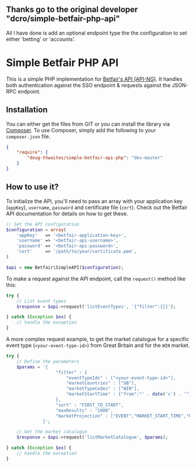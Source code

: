 Thanks go to the original developer "dcro/simple-betfair-php-api"
------------

All I have done is add an optional endpoint type the the configuration to set either 'betting' or 'accounts'.

Simple Betfair PHP API
======================

This is a simple PHP implementation for [Betfair's API (API-NG)](https://api.developer.betfair.com/services/webapps/docs/display/1smk3cen4v3lu3yomq5qye0ni/API-NG+Overview). It handles both authentication against the SSO endpoint & requests against the JSON-RPC endpoint.


Installation
------------

You can either get the files from GIT or you can install the library via [Composer](getcomposer.org). To use Composer, simply add the following to your `composer.json` file.

```json
{
    "require": {
        "doug-thwaites/simple-betfair-api-php": "dev-master"
    }
}
```

How to use it?
--------------

To initialize the API, you'll need to pass an array with your application key (`appKey`), `username`, `password` and certificate file (`cert`). Check out the Betfair API documentation for details on how to get these.

```php
// Set the API configuration
$configuration = array(
    'appKey'   => '<betfair-application-key>',
    'username' => '<betfair-api-username>',
    'password' => '<betfair-api-password>',
    'cert'     => '/path/to/your/certificate.pem',
)

$api = new Betfair\SimpleAPI($configuration);
```

To make a request against the API endpoint, call the `request()` method like this:

```php
try {
    // List event types
    $response = $api->request('listEventTypes', '{"filter":{}}');

} catch (Exception $ex) {
    // handle the exception
}
```

A more complex request example, to get the market catalogue for a specific event type (`<your-event-type-id>`) from Great Britain and for the `WIN` market.

```php
try {
    // Define the parameters
    $params = '{
                   "filter" : {
                       "eventTypeIds" : ["<your-event-type-id>"],
                       "marketCountries" : ["GB"],
                       "marketTypeCodes" : ["WIN"],
                       "marketStartTime" : {"from":"' . date('c') . '"}
                   },
                   "sort" : "FIRST_TO_START",
                   "maxResults" : "1000",
                   "marketProjection" : ["EVENT","MARKET_START_TIME","RUNNER_DESCRIPTION","MARKET_DESCRIPTION"]
              }';

    // Get the market catalogue
    $response = $api->request('listMarketCatalogue', $params);

} catch (Exception $ex) {
    // handle the exception
}
```
